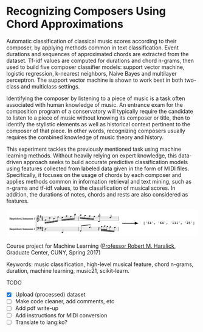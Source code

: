 # Recognizing Composers Using Chord Approximations

Automatic classification of classical music scores according to their composer, by applying methods common in text classification. Event durations and sequences of approximated chords are extracted from the dataset. Tf-idf values are computed for durations and chord n-grams, then used to build five composer classifier models: support vector machine, logistic regression, k-nearest neighbors, Naive Bayes and multilayer perceptron. The support vector machine is shown to work best in both two-class and multiclass settings.

Identifying the composer by listening to a piece of music is a task often associated with human knowledge of music. An entrance exam for the composition program of a conservatory will typically require the candidate to listen to a piece of music without knowing its composer or title, then to identify the stylistic elements as well as historical context pertinent to the composer of that piece. In other words, recognizing composers usually requires the combined knowledge of music theory and history.

This experiment tackles the previously mentioned task using machine learning methods. Without heavily relying on expert knowledge, this data-driven approach seeks to build accurate predictive classification models using features collected from labeled data given in the form of MIDI files. Specifically, it focuses on the usage of chords by each composer and applies methods common in information retrieval and text mining, such as n-grams and tf-idf values, to the classification of musical scores. In addition, the durations of notes, chords and rests are also considered as features.

![Squish all notes within length of one quarter note to a chord id number](notes-to-chordnumbers.png)

Course project for Machine Learning ([Professor Robert M. Haralick](http://www.haralick.org), Graduate Center, CUNY, Spring 2017)

Keywords: music classification, high-level musical feature, chord n-grams, duration, machine learning, music21, scikit-learn.

TODO

- [x] Upload (processed) dataset
- [ ] Make code cleaner, add comments, etc
- [ ] Add pdf write-up
- [ ] Add instructions for MIDI conversion
- [ ] Translate to lang:ko?
